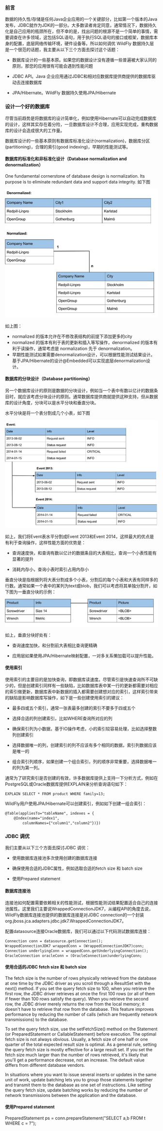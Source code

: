### 前言

数据的持久性/存储是任何Java企业应用的一个关键部分，比如第一个版本的Java发布，JDBC就作为JDK的一部分。大多数读者肯定同意，通常情况下，数据持久化是自己应用的瓶颈所在，但不幸的是，找出问题的根源不是一个简单的事情，需要调查在许多领域，这包括SQL语句，用于执行SQL语句的接口或框架，数据库本身的配置，底层网络传输环境，硬件设备等。所以如何调优 WildFly 数据持久层是一个很范的话题，我主要从以下三个方面去探讨这个话题：

* 数据库设计的一些基本原。如果您的数据设计没有遵循一些普遍被大家认同的原则，那您的应用很有可能会遇到性能问题

* JDBC API。Java 企业应用通过JDBC和相对应数据库提供商提供的数据库驱动去连接数据库

* JPA/Hibernate。WildFly 数据持久使用JPA/Hibernate

### 设计一个好的数据库

尽管当前趋势是将数据库的设计简单化，例如使用Hibernate可以自动完成数据库的设计，这样其实存在着分险，一旦数据库设计不合理，应用实现完成，重构数据库的设计会造成很大的工作量。

数据库设计的一些基本原则有数据库标准化设计(normalization)，数据库分区(partitioning)，合理的索引(good indexing)，早期的性能测试等。

#### 数据库的标准化和非标准化设计（Database normalization and denormalization）

One fundamental cornerstone of database design is normalization. Its purpose is to eliminate redundant data and support data integrity. 如下图

![Denormalized and a normalized database tables](img/normalization-and-denormalization.jpg)

如上图：

* normalized 的版本允许在不修改表结构的前提下添加更多的city
* normalized 的版本有利于表的更新和插入等写操作，denormalized 的版本有利于读操作，通常考虑是 normalization 先于 denormalization。
* 早期性能测试如果需要denormalization设计，可以根据性能测试结果设计。基于JPA/Hibernate的设计@Embedded可以实现底层denormalization设计。

#### 数据库的分块设计（Database partitioning）

另一个数据库设计的原则是数据的分块设计，例如当一个表中有数以亿计的数据条目时，就应该考虑分块设计的原则。通常数据库提供商就提供这种支持，但从数据库的设计角度，分块可以是水平分块和垂直分块。

水平分块是将一个表分割成几个小表，如下图

![ Horizontal partitioning of a database table](img/horizontal-partitioning.jpg)

如上，我们将Event表水平分割成Event 2013和Event 2014，这样最大的优点是有利于查询操作，这样性能方面的优势是：

* 查询速度快，和查询有数以亿计的数据条目的大表相比，查询一个小表性能有显著的提升

* 消耗内存小，查询小表时索引占用内存小

垂直分块是指根据列将大表分割成多个小表，分割后的每个小表和大表有同样多的行数。通常如果一个表中的某列为text或blob，我们可以考虑将其单独分割开，如下图为一垂直分块的示例：

![Vertical partitioning of a database table](img/vertical-partitioning.jpg)

如上，垂直分块好处有：

* 查询速度加快，和分割前大表相比查询更精确

* 应用层如果使用JPA/Hibernate映射配置，一对多关系懒加载可以提升性能。

#### 使用索引

使用索引的主要目的是加快查询，即数据库读速度。尽管索引是快速查询所不可缺少的，但是创建索引同样有一些缺陷，比如数据库表中某一行的更新都需要对相应的索引做更新，数据库表中新数据的插入都需要创建想对应的索引，这样索引带来的缺陷是影响数据库写操作，如下是一些创建使用索引的建议：

* 最多四或五个索引，通常一张表最多创建的索引不要多于四或五个

* 选择合适的列创建索引，比如WHERE查询所对应的列

* 确保索引列为小数据，基于IO操作考虑，小的索引较容易处理，比如选择整数列创建索引

* 选择数据唯一的列，创建索引的列不应该有多个相同的数据，索引列数据应该是唯一的

* 组合索引列顺序，如果创建一个组合索引，列的顺序非常重要，选择数据唯一的列为第一列。

通常为了研究索引是否创建的有效，许多数据库提供上支持一下分析方式，例如在PostgreSQL或Oracle数据库提供EXPLAIN来分析查询语句如下：

~~~
EXPLAIN SELECT * FROM product WHERE family=13; 
~~~ 

WildFly用户使用JPA/Hibernate可以创建索引，例如如下创建一组合索引：

~~~
@Table(appliesTo="tableName", indexes = {
    @Index(name="index1",
        columnNames={"column1","column2"})})
~~~


### JDBC 调优

我们主要从以下三个方面去探讨JDBC 调优：

* 使用数据库连接池多次使用创建的数据库连接

* 确保使用合适的JDBC属性，例如选取合适的fetch size 和 batch size

* 使用Prepared statement

#### 数据库连接池

连接池如何配置需要依赖相关的性能测试，根据性能测试结果配置适合自己的连接池属性。这里我们主要说WrappedConnectionJDK7，从编程API的角度去说，WildFly数据库连接池提供的数据库连接是对JDBC connection的一个封装org.jboss.jca.adapters.jdbc.jdk7.WrappedConnectionJDK7。

配置datasource连接Oracle数据库，我们可以通过以下代码测试数据库连接：

~~~
Connection conn = datasource.getConnection();
WrappedConnectionJDK7 wrappedConn = (WrappedConnectionJDK7)conn;
Connection underlyingConn = wrappedConn.getUnderlyingConnection();
OracleConnection oracleConn = (OracleConnection)underlyingConn;
~~~

#### 使用合适的JDBC fetch size 和 batch size

The fetch size is the number of rows physically retrieved from the database at one time by the JDBC driver as you scroll through a ResultSet with the next() method. If you set the query fetch size to 100, when you retrieve the first row, the JDBC driver retrieves at once the first 100 rows (or all of them if fewer than 100 rows satisfy the query). When you retrieve the second row, the JDBC driver merely returns the row from the local memory; it doesn't have to retrieve that row from the database. This feature improves performance by reducing the number of calls (which are frequently network transmissions) to the database.

To set the query fetch size, use the setFetchSize() method on the Statement (or PreparedStatement or CallableStatement) before execution. The optimal fetch size is not always obvious. Usually, a fetch size of one half or one quarter of the total expected result size is optimal. As a general rule, setting the query fetch size is mostly effective for a large result set. If you set the fetch size much larger than the number of rows retrieved, it's likely that you'll get a performance decrease, not an increase. The default value differs from different database vendors.

In situations where you want to issue several inserts or updates in the same unit of work, update batching lets you to group those statements together and transmit them to the database as one set of instructions. Like setting the query fetch size, update batching works by reducing the number of network transmissions between the application and the database.

#### 使用Prepared statement

PreparedStatement ps = conn.prepareStatement("SELECT a,b FROM t WHERE c = ?");
